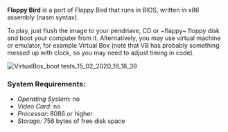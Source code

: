 __Floppy Bird__ is a port of Flappy Bird that runs in BIOS, written in x86 assembly (nasm syntax).

To play, just flush the image to your pendriave, CD or ~flappy~ floppy disk and boot your computer from it. Alternatively, you may use virtual machine or emulator, for example Virtual Box (note that VB has probably something messed up with clock, so you may need to adjust timing in code).

![VirtualBox_boot tests_15_02_2020_16_18_39](https://user-images.githubusercontent.com/38111589/74590722-285bea80-5011-11ea-91ca-2098b6972044.png)

### System Requirements:
- _Operating System:_ no
- _Video Card:_ no
- _Processor:_ 8086 or higher
- _Storage:_ 756 bytes of free disk space

